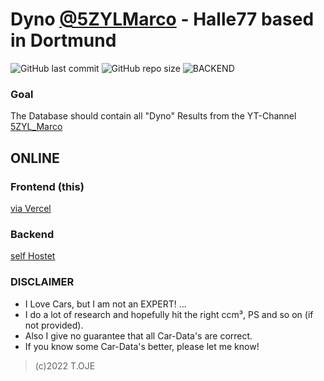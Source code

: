 # Dyno [@5ZYLMarco](https://www.youtube.com/c/5ZYLMarco) - Halle77 based in Dortmund

![GitHub last commit](https://img.shields.io/github/last-commit/oje-edu/Halle77Dyno) ![GitHub repo size](https://img.shields.io/github/repo-size/oje-edu/Halle77Dyno) ![BACKEND](https://img.shields.io/website?down_color=red&down_message=offline&style=plastic&up_color=lime&up_message=online&url=https%3A%2F%2Fhalle77-dyno.vercel.app)

### Goal

The Database should contain all "Dyno" Results from the YT-Channel [5ZYL_Marco](https://www.youtube.com/channel/UCNhFsNZQfB2mdM1FoV6q1Kw)

## ONLINE

### Frontend (this)

[via Vercel](http://halle77-dyno.vercel.app/)

### Backend

[self Hostet](https://halle77api.oje.guru)

### DISCLAIMER

- I Love Cars, but I am not an EXPERT! ...
- I do a lot of research and hopefully hit the right ccm³, PS and so on (if not provided).
- Also I give no guarantee that all Car-Data's are correct.
- If you know some Car-Data's better, please let me know!

> (c)2022 T.OJE
